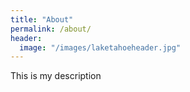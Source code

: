 ```yaml
---
title: "About"
permalink: /about/
header:
  image: "/images/laketahoeheader.jpg"
---
```


This is my description
